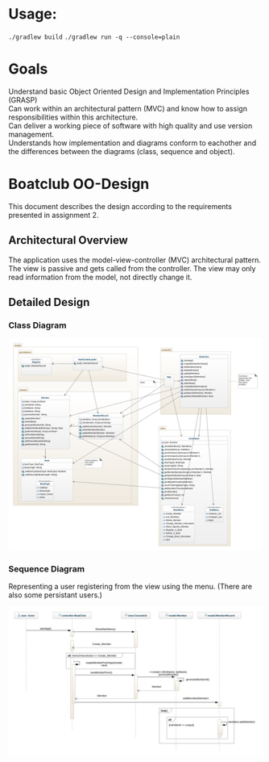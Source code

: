 # Usage:
`./gradlew build`
`./gradlew run -q --console=plain`

# Goals
Understand basic Object Oriented Design and Implementation Principles (GRASP)  
Can work within an architectural pattern (MVC) and know how to assign responsibilities within this architecture.  
Can deliver a working piece of software with high quality and use version management.  
Understands how implementation and diagrams conform to eachother and the differences between the diagrams (class, sequence and object).  


# Boatclub OO-Design
This document describes the design according to the requirements presented in assignment 2.

## Architectural Overview
The application uses the model-view-controller (MVC) architectural pattern. The view is passive and gets called from the controller. The view may only read information from the model, not directly change it.

## Detailed Design
### Class Diagram
![class diagram](img/class-diagram.png)

### Sequence Diagram
Representing a user registering from the view using the menu.
(There are also some persistant users.)

![sequence diagram](img/sequence-diagram.jpeg)